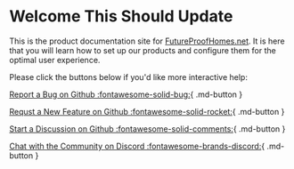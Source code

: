 # Welcome This Should Update

This is the product documentation site for [FutureProofHomes.net](https://futureproofhomes.net).  It is here that you will learn how to set up our products and configure them for the optimal user experience.

Please click the buttons below if you'd like more interactive help:

[Report a Bug on Github :fontawesome-solid-bug:](https://github.com/FutureProofHomes/Satellite1/issues/new?labels=bug&template=bug-report---.md){ .md-button }

[Requst a New Feature on Github :fontawesome-solid-rocket:](https://github.com/FutureProofHomes/Satellite1/issues/new?labels=bug&template=bug-report---.md){ .md-button }

[Start a Discussion on Github :fontawesome-solid-comments:](https://github.com/orgs/FutureProofHomes/discussions){ .md-button }

[Chat with the Community on Discord :fontawesome-brands-discord:](https://discord.com/channels/1242282357298298941/1242282358212792402){ .md-button }